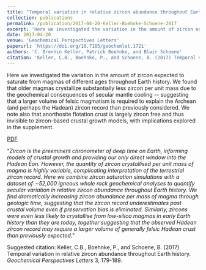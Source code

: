 ```yaml
---
title: "Temporal variation in relative zircon abundance throughout Earth history"
collection: publications
permalink: /publication/2017-04-20-Keller-Boehnke-Schoene-2017
excerpt: 'Here we investigated the variation in the amount of zircon expected to saturate from magmas of different ages throughout Earth history. We found that older magmas crystallize substantially less zircon per unit mass due to the geochemical consequences of secular mantle cooling  -- suggesting that a larger volume of felsic magmatism is required to explain the Archean (and perhaps the Hadean) zircon record than previously considered. We note also that anorthosite flotation crust is largely zircon free and thus invisible to zircon-based crustal growth models, with implications explored in the supplement.'
date: 2017-04-20
venue: 'Geochemical Perspectives Letters'
paperurl: 'https://doi.org/10.7185/geochemlet.1721'
authors: 'C. Brenhin Keller, Patrick Boehnke, and Blair Schoene'
citation: 'Keller, C.B., Boehnke, P., and Schoene, B. (2017) Temporal variation in relative zircon abundance throughout Earth history. <i>Geochemical Perspectives Letters</i> 3, 179-189.'
---
```

Here we investigated the variation in the amount of zircon expected to saturate from magmas of different ages throughout Earth history. We found that older magmas crystallize substantially less zircon per unit mass due to the geochemical consequences of secular mantle cooling  -- suggesting that a larger volume of felsic magmatism is required to explain the Archean (and perhaps the Hadean) zircon record than previously considered. We note also that anorthosite flotation crust is largely zircon free and thus invisible to zircon-based crustal growth models, with implications explored in the supplement.


<a href='http://brenhinkeller.github.io/files/KBS2017.pdf'>PDF</a>

"<i>Zircon is the preeminent chronometer of deep time on Earth, informing models of crustal growth and providing our only direct window into the Hadean Eon. However, the quantity of zircon crystallised per unit mass of magma is highly variable, complicating interpretation of the terrestrial zircon record. Here we combine zircon saturation simulations with a dataset of ∼52,000 igneous whole rock geochemical analyses to quantify secular variation in relative zircon abundance throughout Earth history. We find dramatically increasing zircon abundance per mass of magma through geologic time, suggesting that the zircon record underestimates past crustal volume even if preservation bias is eliminated. Similarly, zircons were even less likely to crystallise from low-silica magmas in early Earth history than they are today, together suggesting that the observed Hadean zircon record may require a larger volume of generally felsic Hadean crust than previously expected.</i>"

Suggested citation: Keller, C.B., Boehnke, P., and Schoene, B. (2017) Temporal variation in relative zircon abundance throughout Earth history. <i>Geochemical Perspectives Letters</i> 3, 179-189.